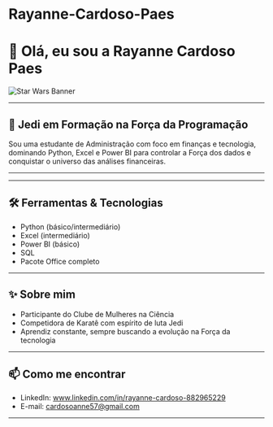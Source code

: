 # Rayanne-Cardoso-Paes
# 👋 Olá, eu sou a Rayanne Cardoso Paes

![Star Wars Banner](https://starwars-visualguide.com/assets/img/starwars.png)

---

## 🚀 Jedi em Formação na Força da Programação

Sou uma estudante de Administração com foco em finanças e tecnologia, dominando Python, Excel e Power BI para controlar a Força dos dados e conquistar o universo das análises financeiras.

---


---

## 🛠️ Ferramentas & Tecnologias

- Python (básico/intermediário)  
- Excel (intermediário)  
- Power BI (básico)  
- SQL  
- Pacote Office completo

---

## ✨ Sobre mim

- Participante do Clube de Mulheres na Ciência  
- Competidora de Karatê com espírito de luta Jedi  
- Aprendiz constante, sempre buscando a evolução na Força da tecnologia

---

## 📫 Como me encontrar

- LinkedIn: www.linkedin.com/in/rayanne-cardoso-882965229 
- E-mail: cardosoanne57@gmail.com

---

